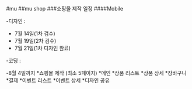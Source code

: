 #mu
##mu shop ###쇼핑몰 제작 일정
####Mobile

-디자인 :

- 7월 14일(1차 검수)
- 7월 19일(2차 검수)
- 7월 21일(1차 디자인 완료)

-코딩 :

-8월 4일까지
*쇼핑몰 제작 (최소 5페이지)
*메인
*상품 리스트
*상품 상세
*장바구니
*결제
*이벤트 리스트
*이벤트 상세 \*디자인 공유
